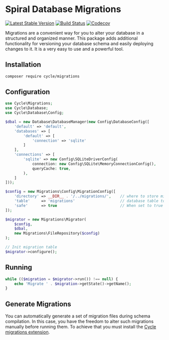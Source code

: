 Spiral Database Migrations
========
[![Latest Stable Version](https://poser.pugx.org/spiral/migrations/v/stable)](https://packagist.org/packages/spiral/migrations)
[![Build Status](https://github.com/spiral/migrations/workflows/build/badge.svg)](https://github.com/spiral/migrations/actions)
[![Codecov](https://codecov.io/gh/spiral/migrations/branch/master/graph/badge.svg)](https://codecov.io/gh/spiral/migrations/)

Migrations are a convenient way for you to alter your database in a structured and organized manner. This package adds
additional functionality for versioning your database schema and easily deploying changes to it. It is a very easy to
use and a powerful tool.

## Installation

```bash
composer require cycle/migrations
```

## Configuration

```php
use Cycle\Migrations;
use Cycle\Database;
use Cycle\Database\Config;

$dbal = new Database\DatabaseManager(new Config\DatabaseConfig([
    'default' => 'default',
    'databases' => [
        'default' => [
            'connection' => 'sqlite'
        ]
    ],
    'connections' => [
        'sqlite' => new Config\SQLiteDriverConfig(
            connection: new Config\SQLite\MemoryConnectionConfig(),
            queryCache: true,
        ),
    ]
]));

$config = new Migrations\Config\MigrationConfig([
    'directory' => __DIR__ . '/../migrations/',    // where to store migrations
    'table'     => 'migrations'                    // database table to store migration status
    'safe'      => true                            // When set to true no confirmation will be requested on migration run. 
]);

$migrator = new Migrations\Migrator(
    $config, 
    $dbal, 
    new Migrations\FileRepository($config)
);

// Init migration table
$migrator->configure();
```

## Running

```php
while (($migration = $migrator->run()) !== null) {
    echo 'Migrate ' . $migration->getState()->getName();
}
```

## Generate Migrations

You can automatically generate a set of migration files during schema compilation. In this case, you have the freedom to
alter such migrations manually before running them. To achieve that you must install
the [Cycle migrations extension](https://github.com/cycle/schema-migrations-generator).
